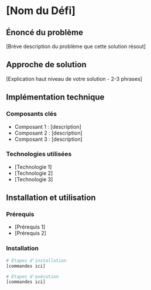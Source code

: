 # [Nom du Défi]

## Énoncé du problème
[Brève description du problème que cette solution résout]

## Approche de solution
[Explication haut niveau de votre solution - 2-3 phrases]

## Implémentation technique

### Composants clés
- Composant 1 : [description]
- Composant 2 : [description]
- Composant 3 : [description]

### Technologies utilisées
- [Technologie 1]
- [Technologie 2]
- [Technologie 3]

## Installation et utilisation

### Prérequis
- [Prérequis 1]
- [Prérequis 2]

### Installation
```bash
# Étapes d'installation
[commandes ici]

# Étapes d'exécution
[commandes ici]

